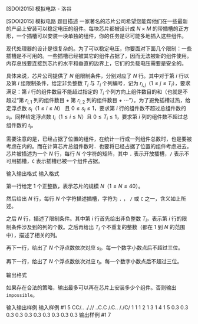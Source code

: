 



[SDOI2015] 模拟电路 - 洛谷














[SDOI2015] 模拟电路
题目描述
一家著名的芯片公司希望您能帮他们在一些最新的产品上安装可以稳定电压的组件。每块芯片都被设计成 $N\times M$ 的带插槽的正方形，一个插槽可以安装一块单独的组件，你的任务是尽可能多地插入这些组件。

现代处理器的设计是很复杂的。为了可以稳定电压，你要面对下面几个限制：一些插槽是不可用的。一些插槽已经被其它的组件占据了，因而无法被新的组件使用。内存总线要连接到芯片的水平和垂直的边界上，它们的负载电压需要是安全的。

具体来说，芯片公司提供了 $N$ 组限制条件，分别对应了 $N$ 行。其中对于第 $i$ 行以及第 $i$ 组限制条件，给定非负整数 $T_i$ 与 $T_i$ 个列编号，记为 $r_{i,j}$（$1\le j\le T_i$），要求满足：第 $i$ 行的组件数目不能超过指定的 $T_i$ 个列方向上组件数目的和（也就是不超过“第 $r_{i,1}$ 列的组件数目 $+$ 第 $r_{i,2}$ 列的组件数目 $+$ $\cdots$”）。为了避免插槽过热，给定浮点数 $s_i$（$1\le i\le N$） 且 $0\le s_i\le 1$，要求第 $i$ 行的组件数不超过总组件数的 $s_i$。同样给定浮点数 $t_i$（$1\le i\le N$）且 $0\le T_i\le 1$，要求第 $i$ 列的组件数不超过总组件数的 $t_i$。

需要注意的是，已经占据了位置的组件，在统计一行或一列组件总数时，也是要被考虑在内的。而在计算芯片总组件数时．也要将已经占据了位置的组件考虑进去。芯片被描述为一个 $N$ 行，每行 $N$ 个字符的矩阵，其中 `.` 表示开放插槽，`/` 表示不可用插槽，`C` 表示插槽已被一个组件占据。

输入输出格式
输入格式

第一行给定 $1$ 个正整数，表示芯片的规模 $N$（$1\le N\le 40$）。

然后给出 $N$ 行，每行 $N$ 个字符描述插槽，字符为 `.` ， `/` 或 `C` 之一，含义如上所述。

之后 $N$ 行，描述了限制条件。其中第 $i$ 行首先给出非负整数 $T_i$，表示第 $i$ 行的限制条件涉及到的列的个数。之后再给出 $T_i$ 个不重复的整数（都在 $1$ 到 $N$ 的范围中），描述了相关的列。

再下一行，给出了 $N$ 个浮点数依次对应 $s_i$。每一个数字小数点后不超过三位。

再下一行，给出了 $N$ 个浮点数依次对应 $t_i$。每一个数字小数点后不超过三位。

输出格式

如果存在合法的策略，输出最多可以再在芯片上安装多少个组件。否则输出 `impossible`。

输入输出样例
输入样例 #1
5
CC/..
././/
..C.C
/.C..
/./C/
1 1
1 2
1 3
1 4
1 5
0.3 0.3 0.3 0.3 0.3
0.3 0.3 0.3 0.3 0.3
输出样例 #1
7






